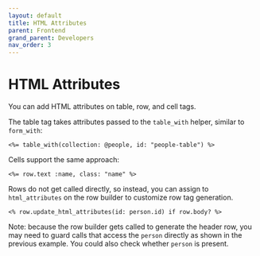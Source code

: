```yaml
---
layout: default
title: HTML Attributes
parent: Frontend
grand_parent: Developers
nav_order: 3
---
```


# HTML Attributes

You can add HTML attributes on table, row, and cell tags.

The table tag takes attributes passed to the `table_with` helper, similar to `form_with`:

```erb
<%= table_with(collection: @people, id: "people-table") %>
```

Cells support the same approach:

```erb
<%= row.text :name, class: "name" %>
```

Rows do not get called directly, so instead, you can assign to `html_attributes` on the row builder to customize row
tag generation.

```erb
<% row.update_html_attributes(id: person.id) if row.body? %>
```

Note: because the row builder gets called to generate the header row, you may need to guard calls that access the
`person` directly as shown in the previous example. You could also check whether `person` is present.
